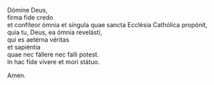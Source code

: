 Dómine Deus,\
firma fide credo\
et confíteor ómnia et síngula quae sancta Ecclésia Cathólica propónit,\
quia tu, Deus, ea ómnia revelásti,\
qui es aetérna véritas\
et sapiéntia\
quae nec fállere nec falli potest.\
In hac fíde vívere et mori státuo.

Amen.
